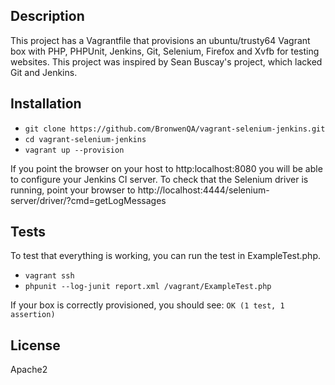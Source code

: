 ## Description
This project has a Vagrantfile that provisions an ubuntu/trusty64 Vagrant box with PHP, PHPUnit, Jenkins, Git, Selenium, Firefox and Xvfb for testing websites. This project was inspired by Sean Buscay's project, which lacked Git and Jenkins.

## Installation
* `git clone https://github.com/BronwenQA/vagrant-selenium-jenkins.git`
* `cd vagrant-selenium-jenkins`
* `vagrant up --provision`

If you point the browser on your host to http:localhost:8080 you will be able to configure your Jenkins CI server.
To check that the Selenium driver is running, point your browser to http://localhost:4444/selenium-server/driver/?cmd=getLogMessages

## Tests
To test that everything is working, you can run the test in ExampleTest.php.
* `vagrant ssh`
* `phpunit --log-junit report.xml /vagrant/ExampleTest.php`

If your box is correctly provisioned, you should see:
`OK (1 test, 1 assertion)`

## License
Apache2
